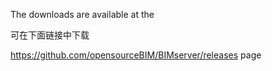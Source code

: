 The downloads are available at the 

可在下面链接中下载

https://github.com/opensourceBIM/BIMserver/releases page